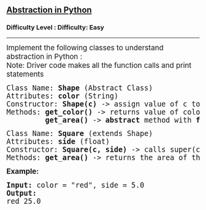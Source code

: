 <h2><a href="https://www.geeksforgeeks.org/problems/abstraction-in-python/1&selectedLang=python3">Abstraction in Python</a></h2><h3>Difficulty Level : Difficulty: Easy</h3><hr><div class="problems_problem_content__Xm_eO"><p><span style="font-size: 14pt;">Implement the following classes to understand abstraction in Python :<br>Note: Driver code makes all the function calls and print statements</span></p>
<pre><span style="font-size: 14pt;">Class Name: <strong>Shape </strong>(Abstract Class)<br>Attributes: <strong>color </strong>(String)<br>Constructor: <strong>Shape(c) </strong>-&gt; assign value of c to color attribute<br>Methods: <strong>get_color() </strong>-&gt; returns value of color<br>         <strong>get_area() </strong>-&gt; <strong>abstract </strong>method with <strong>float </strong>return type</span></pre>
<pre><span style="font-size: 14pt;">Class Name: <strong>Square </strong>(extends Shape)<br>Attributes: <strong>side </strong>(float)<br>Constructor: <strong>Square(c, side) </strong>-&gt; calls super(c) to initialize the color and assigns the value to side.<br>Methods: <strong>get_area() </strong>-&gt; returns the area of the square (side * side).<br></span></pre>
<p><strong><span style="font-size: 14pt;">Example:</span></strong></p>
<pre><strong><span style="font-size: 14pt;">Input:</span></strong><span style="font-size: 14pt;"> color = "red", side = 5.0<br></span><span style="font-size: 14pt;"><strong>Output: <br></strong>red 25.0</span></pre></div>